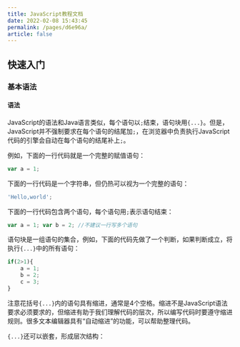 ```yaml
---
title: JavaScript教程文档
date: 2022-02-08 15:43:45
permalink: /pages/d6e96a/
article: false
---
```


## 快速入门
### 基本语法
#### 语法
JavaScript的语法和Java语言类似，每个语句以`;`结束，语句块用`{...}`。但是，JavaScript并不强制要求在每个语句的结尾加`;`，在浏览器中负责执行JavaScript代码的引擎会自动在每个语句的结尾补上`;`。

例如，下面的一行代码就是一个完整的赋值语句：
```javascript
var a = 1;
```
下面的一行代码是一个字符串，但仍热可以视为一个完整的语句：
```javascript
'Hello,world';
```
下面的一行代码包含两个语句，每个语句用`;`表示语句结束：
```javascript
var a = 1; var b = 2; //不建议一行写多个语句
```
语句块是一组语句的集合，例如，下面的代码先做了一个判断，如果判断成立，将执行`{...}`中的所有语句：
```javascript
if(2>1){
    a = 1;
    b = 2;
    c = 3;
}
```
注意花括号`{...}`内的语句具有缩进，通常是4个空格。缩进不是JavaScript语法要求必须要求的，但缩进有助于我们理解代码的层次，所以编写代码时要遵守缩进规则。很多文本编辑器具有“自动缩进”的功能，可以帮助整理代码。

`{...}`还可以嵌套，形成层次结构：
